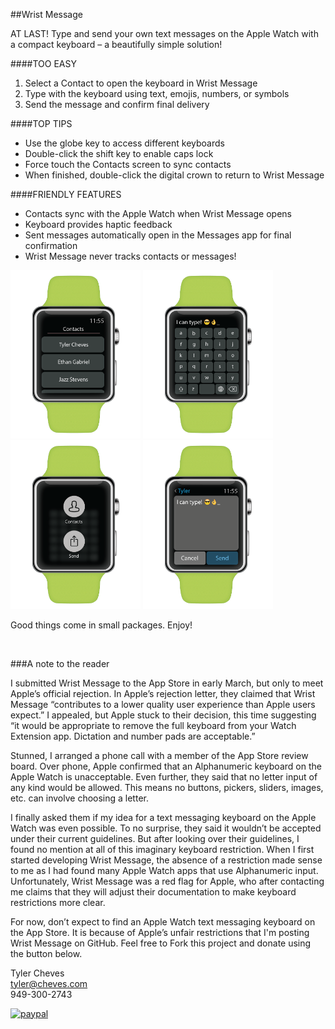 ##Wrist Message

AT LAST! Type and send your own text messages on the Apple Watch with a compact keyboard – a beautifully simple solution!

####TOO EASY
1. Select a Contact to open the keyboard in Wrist Message
2. Type with the keyboard using text, emojis, numbers, or symbols
3. Send the message and confirm final delivery

####TOP TIPS
* Use the globe key to access different keyboards
* Double-click the shift key to enable caps lock
* Force touch the Contacts screen to sync contacts
* When finished, double-click the digital crown to return to Wrist Message

####FRIENDLY FEATURES
* Contacts sync with the Apple Watch when Wrist Message opens
* Keyboard provides haptic feedback
* Sent messages automatically open in the Messages app for final confirmation
* Wrist Message never tracks contacts or messages!

<img src="https://raw.githubusercontent.com/Snofinity/Wrist-Message/master/FlowChart1@2x.png" width="208.1px" height="269.3px" />
<img src="https://raw.githubusercontent.com/Snofinity/Wrist-Message/master/FlowChart2@2x.png" width="208.1px" height="269.3px" />
<img src="https://raw.githubusercontent.com/Snofinity/Wrist-Message/master/FlowChart3@2x.png" width="208.1px" height="269.3px" />
<img src="https://raw.githubusercontent.com/Snofinity/Wrist-Message/master/FlowChart4@2x.png" width="208.1px" height="269.3px" />

Good things come in small packages. Enjoy!

<br />

###A note to the reader

I submitted Wrist Message to the App Store in early March, but only to meet Apple’s official rejection. In Apple’s rejection letter, they claimed that Wrist Message “contributes to a lower quality user experience than Apple users expect.” I appealed, but Apple stuck to their decision, this time suggesting “it would be appropriate to remove the full keyboard from your Watch Extension app. Dictation and number pads are acceptable.”

Stunned, I arranged a phone call with a member of the App Store review board. Over phone, Apple confirmed that an Alphanumeric keyboard on the Apple Watch is unacceptable. Even further, they said that no letter input of any kind would be allowed. This means no buttons, pickers, sliders, images, etc. can involve choosing a letter.

I finally asked them if my idea for a text messaging keyboard on the Apple Watch was even possible. To no surprise, they said it wouldn’t be accepted under their current guidelines. But after looking over their guidelines, I found no mention at all of this imaginary keyboard restriction. When I first started developing Wrist Message, the absence of a restriction made sense to me as I had found many Apple Watch apps that use Alphanumeric input. Unfortunately, Wrist Message was a red flag for Apple, who after contacting me claims that they will adjust their documentation to make keyboard restrictions more clear.

For now, don’t expect to find an Apple Watch text messaging keyboard on the App Store. It is because of Apple’s unfair restrictions that I'm posting Wrist Message on GitHub. Feel free to Fork this project and donate using the button below.

Tyler Cheves<br />
tyler@cheves.com<br />
949-300-2743
<br />

[![paypal](https://www.paypalobjects.com/en_US/i/btn/btn_donateCC_LG.gif)](https://www.paypal.com/cgi-bin/webscr?cmd=_s-xclick&hosted_button_id=F5BC7LH45SZVJ)
